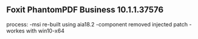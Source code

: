 Foxit PhantomPDF Business 10.1.1.37576
--------------------------------------

process:
  -msi re-built using aia18.2
  -component removed injected patch
  -workes with win10-x64
  
  
